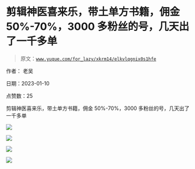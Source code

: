 # 剪辑神医喜来乐，带土单方书籍，佣金 50%-70%，3000 多粉丝的号，几天出了一千多单

> 原文：[`www.yuque.com/for_lazy/xkrm14/elkvlqgnix0s1hfe`](https://www.yuque.com/for_lazy/xkrm14/elkvlqgnix0s1hfe)

作者： 老吴 

日期：2023-01-10 

点赞数：25 

剪辑神医喜来乐，带土单方书籍，佣金 50%-70%，3000 多粉丝的号，几天出了一千多单 

![](img/260916784c2d58282641280acae8d47f.png) 

![](img/5d0cae2ea859229c7dfc9b603d06b58f.png) 

![](img/047453be377ffb940b2431d22d67a776.png) 

![](img/94bcbb516abd9e91f1fdbba56fa361a1.png) 

